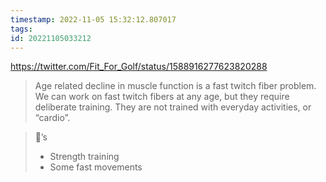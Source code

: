 ```yaml
---
timestamp: 2022-11-05 15:32:12.807017
tags: 
id: 20221105033212
---
```


https://twitter.com/Fit_For_Golf/status/1588916277623820288

> Age related decline in muscle function is a fast twitch fiber problem. We can work on fast twitch fibers at any age, but they require deliberate training. They are not trained with everyday activities, or “cardio”. 

> 🔑’s
> - Strength training 
> - Some fast movements